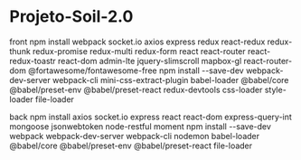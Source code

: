 # Projeto-Soil-2.0

front
npm install webpack socket.io axios express redux react-redux redux-thunk redux-promise redux-multi redux-form react react-router react-redux-toastr react-dom admin-lte jquery-slimscroll mapbox-gl react-router-dom  @fortawesome/fontawesome-free
npm install --save-dev webpack-dev-server webpack-cli mini-css-extract-plugin babel-loader @babel/core @babel/preset-env @babel/preset-react redux-devtools css-loader style-loader file-loader

back
npm install axios socket.io express react react-dom express-query-int mongoose jsonwebtoken node-restful moment
npm install --save-dev webpack webpack-dev-server webpack-cli nodemon babel-loader @babel/core @babel/preset-env @babel/preset-react file-loader
